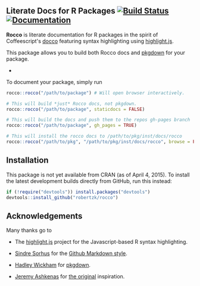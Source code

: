 Literate Docs for R Packages [![Build Status](https://travis-ci.org/robertzk/rocco.svg?branch=master)](https://travis-ci.org/robertzk/rocco) [![Documentation](https://img.shields.io/badge/rocco--docs-%E2%9C%93-blue.svg)](http://robertzk.github.io/rocco/)
--------------------

**Rocco** is literate documentation for R packages in the spirit of Coffeescript's [docco](https://github.com/jashkenas/docco)
featuring syntax highlighting using [highlight.js](https://highlightjs.org/).

This package allows you to build both Rocco docs and [pkgdown](https://github.com/hadley/pkgdown) for your package.

-

To document your package, simply run

```R
rocco::rocco("/path/to/package") # Will open browser interactively.

# This will build *just* Rocco docs, not pkgdown.
rocco::rocco("/path/to/package", staticdocs = FALSE)

# This will build the docs and push them to the repos gh-pages branch
rocco::rocco("/path/to/package", gh_pages = TRUE)

# This will install the rocco docs to /path/to/pkg/inst/docs/rocco
rocco::rocco("/path/to/pkg", "/path/to/pkg/inst/docs/rocco", browse = FALSE)
```

Installation
------------

This package is not yet available from CRAN (as of April 4, 2015).
To install the latest development builds directly from GitHub, run this instead:

```R
if (!require("devtools")) install.packages("devtools")
devtools::install_github("robertzk/rocco")
```

Acknowledgements
----------------

Many thanks go to

 * The [highlight.js](https://highlightjs.org/) project for the Javascript-based
   R syntax highlighting.

 * [Sindre Sorhus](https://github.com/sindresorhus) for the [Github Markdown style](https://github.com/sindresorhus/github-markdown-css).

 * [Hadley Wickham](https://github.com/hadley) for [pkgdown](https://github.com/hadley/pkgdown).

 * [Jeremy Ashkenas](https://github.com/jashkenas) for [the original](https://github.com/jashkenas/docco) inspiration.
